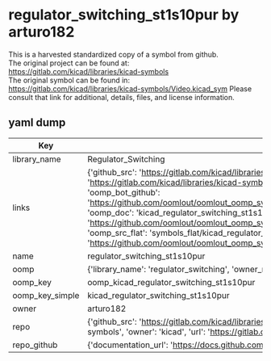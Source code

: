 # regulator_switching_st1s10pur by arturo182  
This is a harvested standardized copy of a symbol from github.  
The original project can be found at:  
https://gitlab.com/kicad/libraries/kicad-symbols  
The original symbol can be found in:
https://gitlab.com/kicad/libraries/kicad-symbols/Video.kicad_sym
Please consult that link for additional, details, files, and license information.  
## yaml dump  
| Key | Value |  
| --- | --- |  
| library_name | Regulator_Switching |  
| links | {'github_src': 'https://gitlab.com/kicad/libraries/kicad-symbols/Video.kicad_sym', 'github_src_repo': 'https://gitlab.com/kicad/libraries/kicad-symbols', 'oomp_bot': 'kicad_regulator_switching_st1s10pur/working', 'oomp_bot_github': 'https://github.com/oomlout/oomlout_oomp_symbol_bot/tree/main/kicad_regulator_switching_st1s10pur/working', 'oomp_doc': 'kicad_regulator_switching_st1s10pur/working', 'oomp_doc_github': 'https://github.com/oomlout/oomlout_oomp_symbol_doc/tree/main/kicad_regulator_switching_st1s10pur/working', 'oomp_src_flat': 'symbols_flat/kicad_regulator_switching_st1s10pur/working', 'oomp_src_flat_github': 'https://github.com/oomlout/oomlout_oomp_symbol_src/tree/main/kicad_regulator_switching_st1s10pur/working'} |  
| name | regulator_switching_st1s10pur |  
| oomp | {'library_name': 'regulator_switching', 'owner_name': 'kicad', 'symbol_name': 'regulator_switching_st1s10pur'} |  
| oomp_key | oomp_kicad_regulator_switching_st1s10pur |  
| oomp_key_simple | kicad_regulator_switching_st1s10pur |  
| owner | arturo182 |  
| repo | {'github_src': 'https://gitlab.com/kicad/libraries/kicad-symbols/Video.kicad_sym', 'name': 'libraries/kicad-symbols', 'owner': 'kicad', 'url': 'https://gitlab.com/kicad/libraries/kicad-symbols'} |  
| repo_github | {'documentation_url': 'https://docs.github.com/rest/repos/repos#get-a-repository', 'message': 'Not Found'} |  

